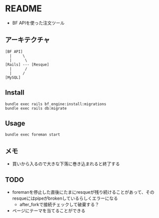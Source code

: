 # README
* BF APIを使った注文ツール

## アーキテクチャ
```
[BF API]
  |     \
  |      \
[Rails] --- [Resque]
  |      /
  |     /
[MySQL]
```

## Install
```
bundle exec rails bf_engine:install:migrations
bundle exec rails db:migrate
```

## Usage
```
bundle exec foreman start
```

## メモ
* 買いから入るので大きな下落に巻き込まれると終了する

## TODO
* foremanを停止した直後にたまにresqueが残り続けることがあって、そのresqueにはpipeがbrokenしているらしくエラーになる
  * after_forkで接続チェックして破棄する？
* ページにテーマを当てることができる
